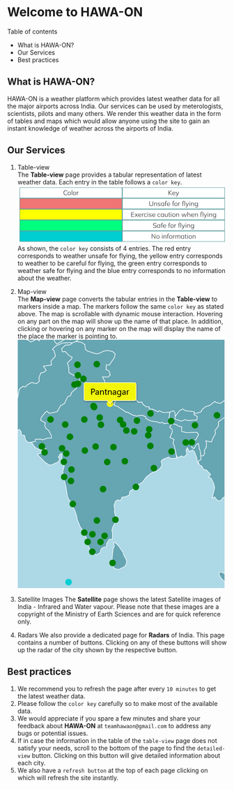 # Welcome to HAWA-ON    

Table of contents    
- What is HAWA-ON?
- Our Services
- Best practices

## What is HAWA-ON?
HAWA-ON is a weather platform which provides latest weather data for all the major airports across India. Our services can be used by meterologists, scientists, pilots and many others. We render this weather data in the form of tables and maps which would allow anyone using the site to gain an instant knowledge of weather across the airports of India.    

## Our Services
1. Table-view    
The **Table-view** page provides a tabular representation of latest weather data. Each entry in the table follows a `color key`.
![Color-key](https://github.com/onapte/test/blob/main/content/color-key.png)  
As shown, the `color key` consists of 4 entries. The red entry corresponds to weather unsafe for flying, the yellow entry corresponds to weather to be careful for flying, the green entry corresponds to weather safe for flying and the blue entry corresponds to no information about the weather.  

2. Map-view    
The **Map-view** page converts the tabular entries in the **Table-view** to markers inside a map. The markers follow the same `color key` as stated above. The map is scrollable with dynamic mouse interaction. Hovering on any part on the map will show up the name of that place. In addition, clicking or hovering on any marker on the map will display the name of the place the marker is pointing to.
![Sample-map](sample-map.png)

3. Satellite Images
The **Satellite** page shows the latest Satellite images of India - Infrared and Water vapour. Please note that these images are a copyright of the Ministry of Earth Sciences and are for quick reference only.

4. Radars
We also provide a dedicated page for **Radars** of India. This page contains a number of buttons. Clicking on any of these buttons will show up the radar of the city shown by the respective button.

## Best practices    
1. We recommend you to refresh the page after every `10 minutes` to get the latest weather data.
2. Please follow the `color key` carefully so to make most of the available data.
3. We would appreciate if you spare a few minutes and share your feedback about **HAWA-ON** at `teamhawaon@gmail.com` to address any bugs or potential issues.
4. If in case the information in the table of the `table-view` page does not satisfy your needs, scroll to the bottom of the page to find the `detailed-view` button. Clicking on this button will give detailed information about each city.
5. We also have a `refresh button` at the top of each page clicking on which will refresh the site instantly.
